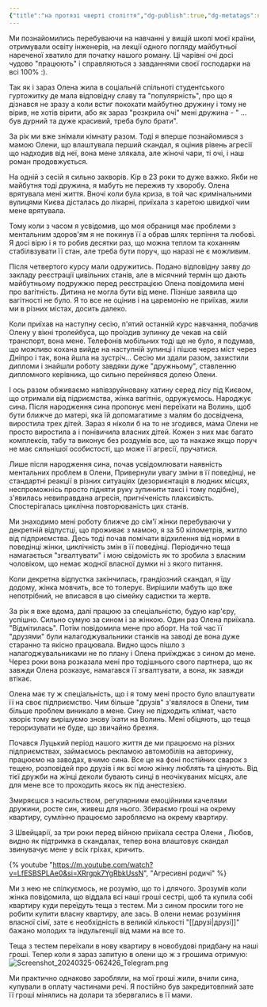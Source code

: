 ```yaml
---
{"title":"на протязі чверті століття","dg-publish":true,"dg-metatags":null,"dg-home":null,"permalink":"/na-protyazi-chverti-stolittya/","dgPassFrontmatter":true,"noteIcon":""}
---
```


Ми познайомились перебуваючи на навчанні у вищій школі моєї країни, отримували освіту інженерів, на лекції одного погляду майбутньої нареченої хватило для початку нашого роману. Ці чарівні очі досі чудово "працюють" і справляються з завданнями своєї господарки на всі 100% :).

Так як і зараз Олена жила в соціальній спільноті студентського гуртожитку де мала відповідну славу та "популярність", про що я дізнався не зразу а коли встиг покохати майбутню дружину і тому не вірив, не хотів вірити, або як зараз "розкрила очі" мені дружина - " ... був дурний та дуже красивий, треба було брати".

За рік ми вже знімали кімнату разом. Тоді я вперше познайомився з мамою Олени, що влаштувала перший скандал, я оцінив рівень агресії що надходив від неї, вона мене злякала, але жіночі чари, ті очі, і наш роман продовжується.

На одній з сесій я сильно захворів. Кір в 23 роки то дуже важко. Якби не майбутня тоді дружина, я мабуть не пережив ту хворобу. Олена врятувала мені життя. Вночі коли була криза, в той час кримінальними вулицями Києва дісталась до лікарні, приїхала з каретою швидкої чим мене врятувала.

Тому коли з часом я усвідомив, що моя обраниця має проблеми з ментальним здоров'ям я не покинув її а обрав шлях терпіння та любові. Я досі вірю і я то робив десятки раз, що можна теплом та коханням стабілвзувати її стан, але треба бути поруч, що наразі не є можливим.

Після четвертого курсу мали одружитись. Подано відповідну заяву до закладу реєстрації цивільних станів, але в місячний термін що дають майбутньому подружжю перед реєстрацією Олена повідомила мені про вагітність. Дитина не могла бути від мене. Пізніше заявила що вагітності не було. Я то все не оцінив і на царемонію не приїхав, жили ми в різних містах, досить далеко.

Коли приїхав на наступну сесію, п'ятий останній курс навчання, побачив Олену у вікні тролейбуса, що проїздив зупинку де чекав на свій транспорт, вона мене. Телефонів мобільних тоді ще не було, я подумав, що можливо кохана вийде на наступній зупинці і пішов через міст через Дніпро і так, вона йшла на зустріч... Сесію ми здали разом, захистили дипломи і знайшли роботу завдяки дуже "дружньому", ставленню дипломного керівника, що сильно перейнявся долею Олени.

І ось разом обживаємо напівзруйновану хатину серед лісу під Києвом, що отримали від підриємства, жінка вагітніє, одружуємось. Народжує сина. Після народження сина пропонує мені переїхати на Волинь, щоб бути ближче до матері, яка їй допомагатиме з малям бо досвідчена, виростила трех дітей. Зараз я ніколи б на то не згодився, мама Олени не просто виростила а і понівичила власних дітей. Кожен з них має багато комплексів, табу та виконує без роздумів все, що та накаже якщо поруч не має сильнішої особистості, що може її агресії, пручатися.

Лише після народження сина, почав усвідомлювати наявність ментальних проблем в Олени, Привернули увагу зміни в її поведінці, не стандартні реакції в різних ситуаціях (дезориєнтація в людних місцях, неспроможнісь просто підняти руку зупинити таксі і тому подібне), з'явилась невиправдана агресія, пригніченість плаксивість. Спостерігалась циклічна повторюваність цих станів. 

Ми знаходимо мені роботу ближче до сім'ї жінки перебуваючи у декретній відпустці, що проживає з мамою, я за 50 кілометрів, житло від підприємства. Десь тоді почав помічати відхилення від норми в поведінці жінки, циклічність змін в її поведінці. Періодично теща намагається "згвалтувати" і мою свідомість як то зробила з власним чоловіком, що немає жодної власної думки ні з якого питання. 

Коли декретна відпустка закінчилась, грандіозний скандал, я їду додому, жінка мовчить, все то толерує. Вирішили мабуть що вже непотрібний, не вписався в цю сімейку садистки та жертв.

За рік я вже вдома, далі працюю за спеціальністю, будую кар'єру, успішно. Сильно сумую за сином і за жінкою. Один раз Олена приїхала. "Відмітилась". Потім повідомила мене про аборт. На той час її "друзями" були налагоджувальники станків на заводі де вона дуже старанно та якісно працювала. Видно щось пішло з налагоджувальниками не по плану і Олена приїжджає з сином до мене. Через роки вона розказала мені про тодішнього свого партнера, що як завжди Олена розказує, намагався її згвалтувати, а вона, як завжди втікає.

Олена має ту ж спеціальність, що і я тому мені просто було влаштувати її на своє підприємство. Чим більше "друзів" з'являлося в Олени, тим більше проблем виникало в мене. Сину не підходить клімат, часто хворіє тому вирішуємо знову їхати на Волинь. Мені обіцяють, що теща тероризувати не буде, що звичайно брехня.

Почався Луцький період нашого життя де ми працюємо на різних підприємствах, займаємось рекламою автомобілів на авторинку, працюємо на заводах, вчимо сина. Все це на фоні постійних сварок з тещею, розповідей про друзів і як всі мою жінку люблять та цінують. Від тієї дружби на жінці деколи бувають синці в неочікуваних місцях, але для мене все то проходить якось як під анестезією. 

Змиряєшся з насильством, регулярними емоційними качелями дружини, росте син, живеш для нього. Збираємо гроші на окрему квартиру, сумлінно працюємо заробляємо на окрему квартиру.

З Швейцарії, за три роки перед війною приїхала сестра Олени , Любов, видно як підтримка в скандалах, тепер вона влаштовує скандал звинувачує мене у всіх гріхах, кричить. 

{% youtube "https://m.youtube.com/watch?v=LfESBSPLAe0&si=XRrgpk7YgRbkUssN", "Агресивні родичі" %}

Ми з нею не спілкуємось, не розумію, що то і длячого. Зрозумів коли жінка повідомила, що віддала всі наші гроші сестрі, щоб та купила собі квартиру куди переїдуть теща з тестем. Ми з сином просили того не робити купити власну квартиру, але зась. В олени немає розуміння власної сімї, зате є необхідність в великій кількості "[[друзі\|друзі]]" бажано молодих та індульгенції від мами на все то.

Теща з тестем переїхали в нову квартиру в новобудові придбану на наші гроші. Тепер коли я зараз запитую в олени що ж з грошима отримую:
![Screenshot_20240325-062426_Telegram.png](/img/user/Screenshot_20240325-062426_Telegram.png)

Ми практично однаково заробляли, на мої гроші жили, вчили сина, купували в оплату частинами речі. Я постійно був закредитовпний зате її гроші мінялись на долари та збервгались в її мами.